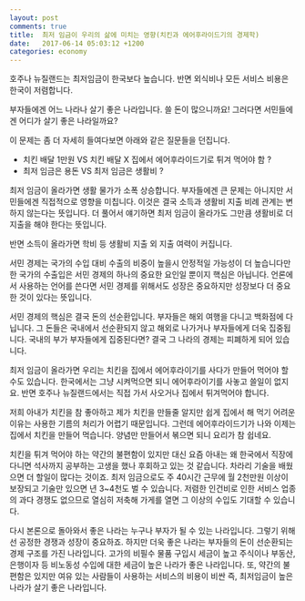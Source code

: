 ```yaml
---
layout: post
comments: true
title:  최저 임금이 우리의 삶에 미치는 영향(치킨과 에어후라이드기의 경제학)
date:   2017-06-14 05:03:12 +1200
categories: economy
---
```


호주나 뉴질랜드는 최저임금이 한국보다 높습니다.
반면 외식비나 모든 서비스 비용은 한국이 저렴합니다.

부자들에겐 어느 나라나 살기 좋은 나라입니다. 쓸 돈이 많으니까요!
그러다면 서민들에겐 어디가 살기 좋은 나라일까요?

이 문제는 좀 더 자세히 들여다보면 아래와 같은 질문들을 던집니다.

- 치킨 배달 1만원 VS 치킨 배달 X 집에서 에어후라이드기로 튀겨 먹어야 함 ?
- 최저 임금은 용돈 VS 최저 임금은 생활비 ?

최저 임금이 올라가면 생활 물가가 소폭 상승합니다. 부자들에겐 큰 문제는 아니지만 서민들에겐 직접적으로 영향을 미칩니다.
이것은 결국 소득과 생활비 지출 비례 관계는 변하지 않는다는 뜻입니다. 더 풀어서 얘기하면 최저 임금이 올라가도 그만큼 생활비로 더 지출을 해야 한다는 뜻입니다.

반면 소득이 올라가면 학비 등 생활비 지출 외 지출 여력이 커집니다.

서민 경제는 국가의 수입 대비 수출의 비중이 높을시 안정적일 가능성이 더 높습니다만
한 국가의 수출입은 서민 경제의 하나의 중요한 요인일 뿐이지 핵심은 아닙니다.
언론에서 사용하는 언어를 쓴다면 서민 경제를 위해서도 성장은 중요하지만 성장보다 더 중요한 것이 있다는 뜻입니다.

서민 경제의 핵심은 결국 돈의 선순환입니다. 부자들은 해외 여행을 다니고 백화점에 다닙니다. 그 돈들은 국내에서 선순환되지 않고 해외로 나가거나 부자들에게 더욱 집중됩니다. 국내의 부가 부자들에게 집중된다면? 결국 그 나라의 경제는 피폐하게 되어 있습니다. 

최저 임금이 올라가면 우리는 치킨을 집에서 에어후라이기를 사다가 만들어 먹어야 할 수도 있습니다. 한국에서는 그냥 시켜먹으면 되니 에어후라이기를 사놓고 쓸일이 없지요. 반면 호주나 뉴질랜드에서는 직접 가서 사오거나 집에서 튀겨먹어야 합니다.

저희 아내가 치킨을 참 좋아하고 제가 치킨을 만들줄 알지만 쉽게 집에서 해 먹기 어려운 이유는 사용한 기름의 처리가 어렵기 때문입니다. 그런데 에어후라이드기가 나와 이제는 집에서 치킨을 만들어 먹습니다. 양념만 만들어서 볶으면 되니 요리가 참 쉽네요.

치킨을 튀겨 먹어야 하는 약간의 불편함이 있지만 대신 요즘 아내는 왜 한국에서 직장에 다니면 석사까지 공부하는 고생을 했나 후회하고 있는 것 같습니다. 차라리 기술을 배웠으면 더 할일이 많다는 것이죠. 최저 임금으로도 주 40시간 근무에 월 2천만원 이상이 보장되고 기술만 있으면 년 3~4천도 벌 수 있습니다. 저렴한 인건비로 인한 서비스 업종의 과다 경쟁도 없으므로 열심히 저축해 가게를 열면 그 이상의 수입도 기대할 수 있습니다.

다시 본론으로 돌아와서 좋은 나라는 누구나 부자가 될 수 있는 나라입니다. 그렇기 위해선 공정한 경쟁과 성장이 중요하죠. 하지만 더욱 좋은 나라는 부자들의 돈이 선순환되는 경제 구조를 가진 나라입니다. 고가의 비필수 물품 구입시 세금이 높고 주식이나 부동산, 은행이자 등 비노동성 수입에 대한 세금이 높은 나라가 좋은 나라입니다. 또, 약간의 불편함은 있지만 여유 있는 사람들이 사용하는 서비스의 비용이 비싼 즉, 최저임금이 높은 나라가 살기 좋은 나라입니다.
